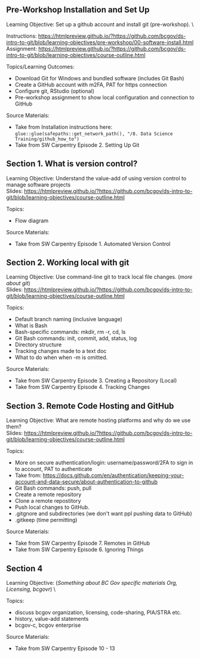 
## Pre-Workshop Installation and Set Up

Learning Objective: Set up a github account and install git (pre-workshop). \

Instructions: https://htmlpreview.github.io/?https://github.com/bcgov/ds-intro-to-git/blob/learning-objectives/pre-workshop/00-software-install.html \
Assignment: https://htmlpreview.github.io/?https://github.com/bcgov/ds-intro-to-git/blob/learning-objectives/course-outline.html

Topics/Learning Outcomes:

- Download Git for Windows and bundled software (includes Git Bash)
- Create a GitHub account with m2FA, PAT for https connection
- Configure git, RStudio (optional)
- Pre-workshop assignment to show local configuration and connection to GitHub

Source Materials:

- Take from Installation instructions here: `glue::glue(safepaths::get_network_path(), "/8. Data Science Training/github_how_to")`
- Take from SW Carpentry Episode 2. Setting Up Git

## Section 1. What is version control?

Learning Objective: Understand the value-add of using version control to manage software projects \
Slides: https://htmlpreview.github.io/?https://github.com/bcgov/ds-intro-to-git/blob/learning-objectives/course-outline.html

Topics:

- Flow diagram

Source Materials:

- Take from SW Carpentry Episode 1. Automated Version Control

## Section 2. Working local with git

Learning Objective: Use command-line git to track local file changes. (*more about git*) \
Slides: https://htmlpreview.github.io/?https://github.com/bcgov/ds-intro-to-git/blob/learning-objectives/course-outline.html

Topics:

- Default branch naming (inclusive language)
- What is Bash
- Bash-specific commands: mkdir, rm -r, cd, ls
- Git Bash commands: init, commit, add, status, log
- Directory structure
- Tracking changes made to a text doc
- What to do when when -m is omitted.

Source Materials:

- Take from SW Carpentry Episode 3. Creating a Repository (Local)
- Take from SW Carpentry Episode 4. Tracking Changes

## Section 3. Remote Code Hosting and GitHub

Learning Objective: What are remote hosting platforms and why do we use them? \
Slides: https://htmlpreview.github.io/?https://github.com/bcgov/ds-intro-to-git/blob/learning-objectives/course-outline.html

Topics:

- More on secure authentication/login: username/password/2FA to sign in to account, PAT to authenticate
- Take from: https://docs.github.com/en/authentication/keeping-your-account-and-data-secure/about-authentication-to-github
- Git Bash commands: push, pull
- Create a remote repository
- Clone a remote repostitory
- Push local changes to GitHub.
- .gitgnore and subdirectories (we don't want ppl pushing data to GitHub)
- .gitkeep (time permitting) 

Source Materials:

- Take from SW Carpentry Episode 7. Remotes in GitHub
- Take from SW Carpentry Episode 6. Ignoring Things

## Section 4

Learning Objective: (*Something about BC Gov specific materials Org, Licensing, bcgovr*) \

Topics:

- discuss bcgov organization, licensing, code-sharing, PIA/STRA etc.
- history, value-add statements
- bcgov-c, bcgov enterprise

Source Materials:

- Take from SW Carpentry Episode 10 - 13

